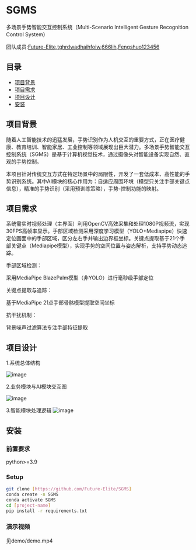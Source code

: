 # SGMS

多场景手势智能交互控制系统（Multi-Scenario Intelligent Gesture Recognition Control System）

团队成员:[Future-Elite](https://github.com/Future-Elite),[tghrdwadhaihfoiw](https://github.com/tghrdwadhaihfoiw),[666lih](https://github.com/666lih),[Fengshuo123456](https://github.com/Fengshuo123456)

## 目录
- [项目背景](#项目背景)
- [项目需求](#项目需求)
- [项目设计](#项目设计)
- [安装](#安装)


## 项目背景
随着人工智能技术的迅猛发展，手势识别作为人机交互的重要方式，正在医疗健康、教育培训、智能家居、工业控制等领域展现出巨大潜力。多场景手势智能交互控制系统（SGMS）是基于计算机视觉技术，通过摄像头对智能设备实现自然、直观的手势控制。

本项目针对传统交互方式在特定场景中的局限性，开发了一套低成本、高性能的手势识别系统。其中AI模块的核心作用为：自适应周围环境（模型只关注手部关键点信息），精准的手势识别（采用预训练策略），手势-控制功能的映射。

## 项目需求
系统需实时视频处理（主界面）利用OpenCV高效采集和处理1080P视频流，实现30FPS高帧率显示。手部区域检测采用深度学习模型（YOLO+Mediapipe）快速定位画面中的手部区域，区分左右手并输出边界框坐标。关键点提取基于21个手部关键点（Mediapipe模型），实现手势的空间位置与姿态解析，支持手势动态追踪。


手部区域检测​​：

  采用MediaPipe BlazePalm模型（非YOLO）进行毫秒级手部定位

​​关键点提取与追踪​​：

  基于MediaPipe 21点手部骨骼模型提取空间坐标

抗干扰机制​​：

  背景噪声过滤算法专注手部特征提取

  
## 项目设计

1.系统总体结构

![image](https://github.com/user-attachments/assets/376782d0-130c-4e83-aecb-62aaf1c3e27d)


2.业务模块与AI模块交互图

![image](https://github.com/user-attachments/assets/f46d0765-9837-4e97-ae66-b4585d89845d)

3.智能模块处理逻辑
![image](https://github.com/user-attachments/assets/2caf75b3-e26e-474e-9b10-ed19bc5c0af7)


## 安装
### 前置要求
python>=3.9

### Setup
```bash
git clone [https://github.com/Future-Elite/SGMS]
conda create -n SGMS
conda activate SGMS
cd [project-name]
pip install -r requirements.txt
```
### 演示视频
见demo/demo.mp4
